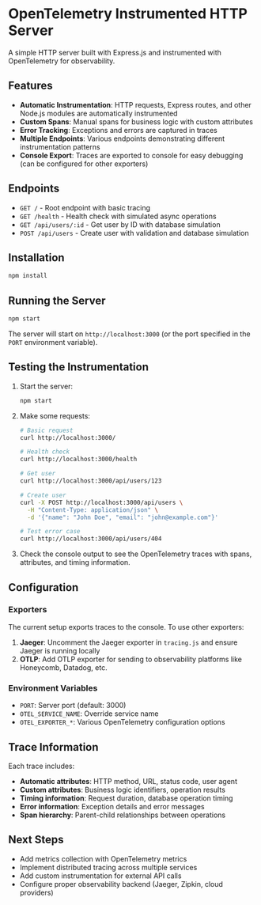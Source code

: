 # OpenTelemetry Instrumented HTTP Server

A simple HTTP server built with Express.js and instrumented with OpenTelemetry for observability.

## Features

- **Automatic Instrumentation**: HTTP requests, Express routes, and other Node.js modules are automatically instrumented
- **Custom Spans**: Manual spans for business logic with custom attributes
- **Error Tracking**: Exceptions and errors are captured in traces
- **Multiple Endpoints**: Various endpoints demonstrating different instrumentation patterns
- **Console Export**: Traces are exported to console for easy debugging (can be configured for other exporters)

## Endpoints

- `GET /` - Root endpoint with basic tracing
- `GET /health` - Health check with simulated async operations
- `GET /api/users/:id` - Get user by ID with database simulation
- `POST /api/users` - Create user with validation and database simulation

## Installation

```bash
npm install
```

## Running the Server

```bash
npm start
```

The server will start on `http://localhost:3000` (or the port specified in the `PORT` environment variable).

## Testing the Instrumentation

1. Start the server:
   ```bash
   npm start
   ```

2. Make some requests:
   ```bash
   # Basic request
   curl http://localhost:3000/

   # Health check
   curl http://localhost:3000/health

   # Get user
   curl http://localhost:3000/api/users/123

   # Create user
   curl -X POST http://localhost:3000/api/users \
     -H "Content-Type: application/json" \
     -d '{"name": "John Doe", "email": "john@example.com"}'

   # Test error case
   curl http://localhost:3000/api/users/404
   ```

3. Check the console output to see the OpenTelemetry traces with spans, attributes, and timing information.

## Configuration

### Exporters

The current setup exports traces to the console. To use other exporters:

1. **Jaeger**: Uncomment the Jaeger exporter in `tracing.js` and ensure Jaeger is running locally
2. **OTLP**: Add OTLP exporter for sending to observability platforms like Honeycomb, Datadog, etc.

### Environment Variables

- `PORT`: Server port (default: 3000)
- `OTEL_SERVICE_NAME`: Override service name
- `OTEL_EXPORTER_*`: Various OpenTelemetry configuration options

## Trace Information

Each trace includes:
- **Automatic attributes**: HTTP method, URL, status code, user agent
- **Custom attributes**: Business logic identifiers, operation results
- **Timing information**: Request duration, database operation timing
- **Error information**: Exception details and error messages
- **Span hierarchy**: Parent-child relationships between operations

## Next Steps

- Add metrics collection with OpenTelemetry metrics
- Implement distributed tracing across multiple services
- Add custom instrumentation for external API calls
- Configure proper observability backend (Jaeger, Zipkin, cloud providers)
